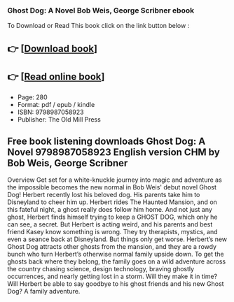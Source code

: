### Ghost Dog: A Novel Bob Weis, George Scribner ebook

To Download or Read This book click on the link button below :

## 👉  [**[Download book](http://filesbooks.info/download.php?group=book&from=github.com&id=718661&lnk=1064 "Download book")**]

## 👉  [**[Read online book](http://filesbooks.info/download.php?group=book&from=github.com&id=718661&lnk=1064 "Read online book")**]


* Page: 280
* Format: pdf / epub / kindle
* ISBN: 9798987058923
* Publisher: The Old Mill Press



## Free book listening downloads Ghost Dog: A Novel 9798987058923 English version CHM by Bob Weis, George Scribner


Overview
Get set for a white-knuckle journey into magic and adventure as the impossible becomes the new normal in Bob Weis&#039; debut novel Ghost Dog! Herbert recently lost his beloved dog. His parents take him to Disneyland to cheer him up. Herbert rides The Haunted Mansion, and on this fateful night, a ghost really does follow him home. And not just any ghost, Herbert finds himself trying to keep a GHOST DOG, which only he can see, a secret. But Herbert is acting weird, and his parents and best friend Kasey know something is wrong. They try therapists, mystics, and even a seance back at Disneyland. But things only get worse. Herbert’s new Ghost Dog attracts other ghosts from the mansion, and they are a rowdy bunch who turn Herbert’s otherwise normal family upside down. To get the ghosts back where they belong, the family goes on a wild adventure across the country chasing science, design technology, braving ghostly occurrences, and nearly getting lost in a storm. Will they make it in time? Will Herbert be able to say goodbye to his ghost friends and his new Ghost Dog? A family adventure.



